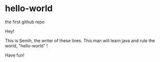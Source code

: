 # hello-world
the first github repo

Hey!

This is Semih, the writer of these lines. This man will learn java and rule the world, "hello-world" !  

Have fun!
